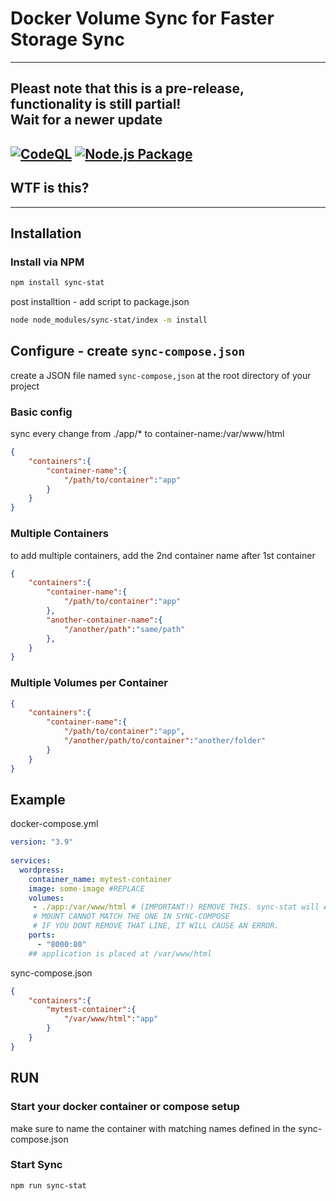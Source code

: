 # Docker Volume Sync for Faster Storage Sync
---
## Pleast note that this is a pre-release, functionality is still partial! <br> Wait for a newer update

[![CodeQL](https://github.com/janithcooray/sync-stat/actions/workflows/codeql-analysis.yml/badge.svg)](https://github.com/janithcooray/sync-stat/actions/workflows/codeql-analysis.yml)
[![Node.js Package](https://github.com/janithcooray/sync-stat/actions/workflows/npm-publish.yml/badge.svg)](https://github.com/janithcooray/sync-stat/actions/workflows/npm-publish.yml)
---
## WTF is this?

---

## Installation

### Install via NPM
```sh
npm install sync-stat
```

post installtion - add script to package.json

```sh
node node_modules/sync-stat/index -m install
```

## Configure - create `sync-compose.json`

create a JSON file named `sync-compose,json` at the root directory of your project


### Basic config

sync every change from ./app/* to container-name:/var/www/html 

```json
{
    "containers":{
        "container-name":{
            "/path/to/container":"app"
        }
    }
}
```


### Multiple Containers

to add multiple containers, add the 2nd container name after 1st container

```json
{
    "containers":{
        "container-name":{
            "/path/to/container":"app"
        },
        "another-container-name":{
            "/another/path":"same/path"
        },
    }
}
```

### Multiple Volumes per Container

```json
{
    "containers":{
        "container-name":{
            "/path/to/container":"app",
            "/another/path/to/container":"another/folder"
        }
    }
}
```

## Example

docker-compose.yml
```yml
version: "3.9"
    
services:
  wordpress:
    container_name: mytest-container
    image: some-image #REPLACE
    volumes:
     - ./app:/var/www/html # (IMPORTANT!) REMOVE THIS. sync-stat will Automaticall do this
     # MOUNT CANNOT MATCH THE ONE IN SYNC-COMPOSE
     # IF YOU DONT REMOVE THAT LINE, IT WILL CAUSE AN ERROR. 
    ports:
      - "8000:80"
    ## application is placed at /var/www/html
```
sync-compose.json

```json
{
    "containers":{
        "mytest-container":{
            "/var/www/html":"app"
        }
    }
}
```


## RUN

### Start your docker container or compose setup

make sure to name the container with matching names defined in the sync-compose.json

### Start Sync

```sh
npm run sync-stat
```